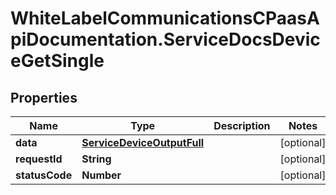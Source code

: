# WhiteLabelCommunicationsCPaasApiDocumentation.ServiceDocsDeviceGetSingle

## Properties

Name | Type | Description | Notes
------------ | ------------- | ------------- | -------------
**data** | [**ServiceDeviceOutputFull**](ServiceDeviceOutputFull.md) |  | [optional] 
**requestId** | **String** |  | [optional] 
**statusCode** | **Number** |  | [optional] 


